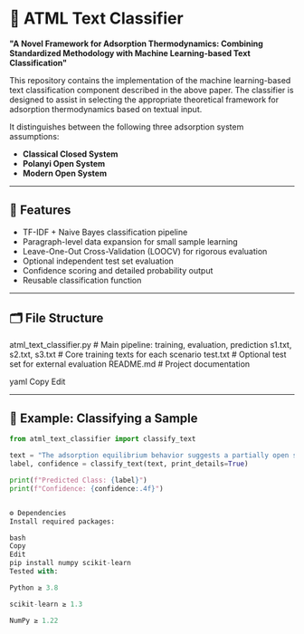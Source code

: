 # 🧠 ATML Text Classifier

**"A Novel Framework for Adsorption Thermodynamics: Combining Standardized Methodology with Machine Learning-based Text Classification"**

This repository contains the implementation of the machine learning-based text classification component described in the above paper. The classifier is designed to assist in selecting the appropriate theoretical framework for adsorption thermodynamics based on textual input.

It distinguishes between the following three adsorption system assumptions:

- **Classical Closed System**
- **Polanyi Open System**
- **Modern Open System**

---

## 🚀 Features

- TF-IDF + Naive Bayes classification pipeline
- Paragraph-level data expansion for small sample learning
- Leave-One-Out Cross-Validation (LOOCV) for rigorous evaluation
- Optional independent test set evaluation
- Confidence scoring and detailed probability output
- Reusable classification function

---

## 🗂️ File Structure

atml_text_classifier.py # Main pipeline: training, evaluation, prediction s1.txt, s2.txt, s3.txt # Core training texts for each scenario test.txt # Optional test set for external evaluation README.md # Project documentation

yaml
Copy
Edit

---

## 🧪 Example: Classifying a Sample

```python
from atml_text_classifier import classify_text

text = "The adsorption equilibrium behavior suggests a partially open system ..."
label, confidence = classify_text(text, print_details=True)

print(f"Predicted Class: {label}")
print(f"Confidence: {confidence:.4f}")


⚙️ Dependencies
Install required packages:

bash
Copy
Edit
pip install numpy scikit-learn
Tested with:

Python ≥ 3.8

scikit-learn ≥ 1.3

NumPy ≥ 1.22

